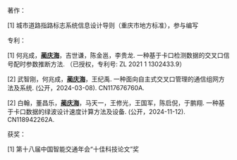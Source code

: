 著作：

[1] 城市道路指路标志系统信息设计导则（重庆市地方标准），参与编写

专利：

[1] 何兆成，**<u>蔺庆海</u>**，吉世谦，陈金邕，李贵龙. 一种基于卡口检测数据的交叉口信号配时参数推断方法. （已授权，专利号: ZL 2021 1 1302433.9）

[2] 武智刚，何兆成，**<u>蔺庆海</u>**，王纪禹. 一种面向自主式交叉口管理的通信组网方法及系统. (公开，2024-03-08). CN117676760A.

[2] 白翰，董昌乐，**<u>蔺庆海</u>**，马天一，王修光，王国军，陈启倪，于鹏翔. 一种基于卡口数据的绿波设计速度计算方法及设备. (公开，2024-11-12). CN118942262A.

获奖：

[1] 第十八届中国智能交通年会“十佳科技论文”奖
